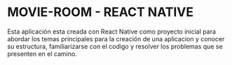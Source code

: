 # MOVIE-ROOM - REACT NATIVE

Esta aplicación esta creada con React Native como proyecto inicial para abordar los temas principales para la creación de una aplicacion y conocer su estructura, familiarizarse con el codigo y resolver los problemas que se presenten en el camino.
